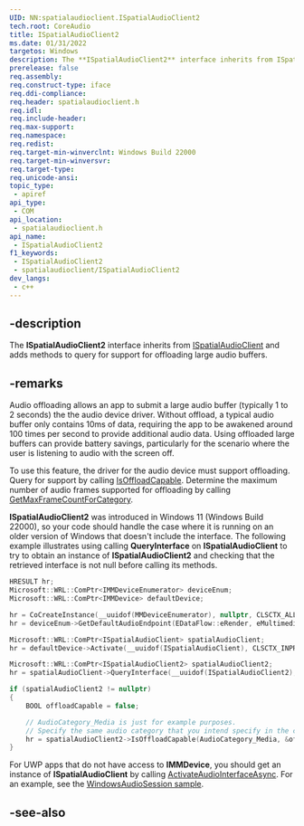 ```yaml
---
UID: NN:spatialaudioclient.ISpatialAudioClient2
tech.root: CoreAudio
title: ISpatialAudioClient2
ms.date: 01/31/2022
targetos: Windows
description: The **ISpatialAudioClient2** interface inherits from ISpatialAudioClient and adds methods to query for support for offloading large audio buffers.
prerelease: false
req.assembly: 
req.construct-type: iface
req.ddi-compliance: 
req.header: spatialaudioclient.h
req.idl: 
req.include-header: 
req.max-support: 
req.namespace: 
req.redist: 
req.target-min-winverclnt: Windows Build 22000
req.target-min-winversvr: 
req.target-type: 
req.unicode-ansi: 
topic_type:
 - apiref
api_type:
 - COM
api_location:
 - spatialaudioclient.h
api_name:
 - ISpatialAudioClient2
f1_keywords:
 - ISpatialAudioClient2
 - spatialaudioclient/ISpatialAudioClient2
dev_langs:
 - c++
---
```


## -description

The **ISpatialAudioClient2** interface inherits from [ISpatialAudioClient](xref:NN:spatialaudioclient.ISpatialAudioClient) and adds methods to query for support for offloading large audio buffers.

## -remarks



Audio offloading allows an app to submit a large audio buffer (typically 1 to 2 seconds) the the audio device driver. Without offload, a typical audio buffer only contains 10ms of data, requiring the app to be awakened around 100 times per second to provide additional audio data. Using offloaded large buffers can provide battery savings, particularly for the scenario where the user is listening to audio with the screen off.

To use this feature, the driver for the audio device must support offloading. Query for support by calling [IsOffloadCapable](xref:NF:spatialaudioclient.ISpatialAudioClient2.IsOffloadCapable). Determine the maximum number of audio frames supported for offloading by calling [GetMaxFrameCountForCategory](xref:NF:spatialaudioclient.ISpatialAudioClient2.GetMaxFrameCountForCategory).

**ISpatialAudioClient2** was introduced in Windows 11 (Windows Build 22000), so your code should handle the case where it is running on an older version of Windows that doesn't include the interface. The following example illustrates using calling **QueryInterface** on **ISpatialAudioClient** to try to obtain an instance of **ISpatialAudioClient2** and checking that the retrieved interface is not null before calling its methods.

```cpp
HRESULT hr;
Microsoft::WRL::ComPtr<IMMDeviceEnumerator> deviceEnum;
Microsoft::WRL::ComPtr<IMMDevice> defaultDevice;

hr = CoCreateInstance(__uuidof(MMDeviceEnumerator), nullptr, CLSCTX_ALL, __uuidof(IMMDeviceEnumerator), (void**)&deviceEnum);
hr = deviceEnum->GetDefaultAudioEndpoint(EDataFlow::eRender, eMultimedia, &defaultDevice);

Microsoft::WRL::ComPtr<ISpatialAudioClient> spatialAudioClient;
hr = defaultDevice->Activate(__uuidof(ISpatialAudioClient), CLSCTX_INPROC_SERVER, nullptr, (void**)&spatialAudioClient);

Microsoft::WRL::ComPtr<ISpatialAudioClient2> spatialAudioClient2;
hr = spatialAudioClient->QueryInterface(__uuidof(ISpatialAudioClient2), (void**)&spatialAudioClient2);

if (spatialAudioClient2 != nullptr)
{
    BOOL offloadCapable = false;

    // AudioCategory_Media is just for example purposes.
    // Specify the same audio category that you intend specify in the call toISpatialAudioClient::ActivateSpatialAudioStream
    hr = spatialAudioClient2->IsOffloadCapable(AudioCategory_Media, &offloadCapable);
}
```

For UWP apps that do not have access to **IMMDevice**, you should get an instance of **ISpatialAudioClient** by calling <a href="/windows/desktop/api/mmdeviceapi/nf-mmdeviceapi-activateaudiointerfaceasync">ActivateAudioInterfaceAsync</a>. For an example, see the [WindowsAudioSession sample](https://github.com/microsoft/Windows-universal-samples/tree/b1cb20f191d3fd99ce89df50c5b7d1a6e2382c01/Samples/WindowsAudioSession).

## -see-also

